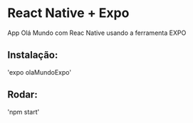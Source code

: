 # React Native + Expo 
App Olá Mundo com Reac Native usando a ferramenta EXPO

## Instalação:
'expo olaMundoExpo'

## Rodar:
'npm start'